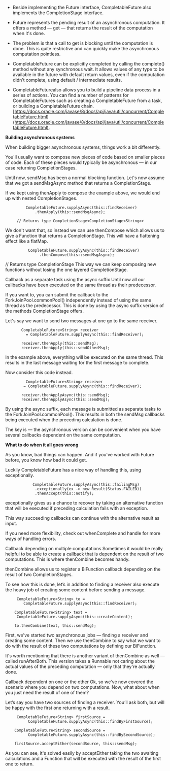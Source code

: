 * Beside implementing the Future interface, CompletableFuture also implements the CompletionStage interface.

* Future represents the pending result of an asynchronous computation. It offers a method — get — that returns the result of the computation when it's done.

* The problem is that a call to get is blocking until the computation is done. This is quite restrictive and can quickly make the asynchronous computation pointless.

* CompletableFuture can be explicitly completed by calling the complete() method without any synchronous wait. It allows values of any type to be available in the future with default return values, even if the computation didn’t complete, using default / intermediate results.

* CompletableFuturealso allows you to build a pipeline data process in a series of actions. You can find a number of patterns for CompletableFutures such as creating a CompletableFuture from a task, or building a CompletableFuture chain. [https://docs.oracle.com/javase/8/docs/api/java/util/concurrent/CompletableFuture.html](https://docs.oracle.com/javase/8/docs/api/java/util/concurrent/CompletableFuture.html).

****Building asynchronous systems****

When building bigger asynchronous systems, things work a bit differently.

You'll usually want to compose new pieces of code based on smaller pieces of code. Each of these pieces would typically be asynchronous — in our case returning CompletionStages.

Until now, sendMsg has been a normal blocking function. Let's now assume that we got a sendMsgAsync method that returns a CompletionStage.

If we kept using thenApply to compose the example above, we would end up with nested CompletionStages.

             CompletableFuture.supplyAsync(this::findReceiver)  
                 .thenApply(this::sendMsgAsync);

         // Returns type CompletionStage<CompletionStage<String>> 

We don't want that, so instead we can use thenCompose which allows us to give a Function that returns a CompletionStage. This will have a flattening effect like a flatMap.

              CompletableFuture.supplyAsync(this::findReceiver)  
                   .thenCompose(this::sendMsgAsync);

// Returns type CompletionStage<String>
This way we can keep composing new functions without losing the one layered CompletionStage.

Callback as a separate task using the async suffix
Until now all our callbacks have been executed on the same thread as their predecessor.

If you want to, you can submit the callback to the ForkJoinPool.commonPool() independently instead of using the same thread as the predecessor. This is done by using the async suffix version of the methods CompletionStage offers.

Let's say we want to send two messages at one go to the same receiver.

           CompletableFuture<String> receiver  
             = CompletableFuture.supplyAsync(this::findReceiver);

           receiver.thenApply(this::sendMsg);  
           receiver.thenApply(this::sendOtherMsg);  

In the example above, everything will be executed on the same thread. This results in the last message waiting for the first message to complete.

Now consider this code instead.

             CompletableFuture<String> receiver  
            = CompletableFuture.supplyAsync(this::findReceiver);

           receiver.thenApplyAsync(this::sendMsg);  
           receiver.thenApplyAsync(this::sendMsg);  

By using the async suffix, each message is submitted as separate tasks to the ForkJoinPool.commonPool(). This results in both the sendMsg callbacks being executed when the preceding calculation is done.

The key is — the asynchronous version can be convenient when you have several callbacks dependent on the same computation.

**What to do when it all goes wrong**

As you know, bad things can happen. And if you've worked with Future before, you know how bad it could get.

Luckily CompletableFuture has a nice way of handling this, using exceptionally.

                CompletableFuture.supplyAsync(this::failingMsg)  
                 .exceptionally(ex -> new Result(Status.FAILED))
                 .thenAccept(this::notify);

exceptionally gives us a chance to recover by taking an alternative function that will be executed if preceding calculation fails with an exception.

This way succeeding callbacks can continue with the alternative result as input.

If you need more flexibility, check out whenComplete and handle for more ways of handling errors.

Callback depending on multiple computations
Sometimes it would be really helpful to be able to create a callback that is dependent on the result of two computations. This is where thenCombine becomes handy.

thenCombine allows us to register a BiFunction callback depending on the result of two CompletionStages.

To see how this is done, let’s in addition to finding a receiver also execute the heavy job of creating some content before sending a message.

         CompletableFuture<String> to =  
            CompletableFuture.supplyAsync(this::findReceiver);

        CompletableFuture<String> text =  
         CompletableFuture.supplyAsync(this::createContent);

        to.thenCombine(text, this::sendMsg);  

First, we've started two asynchronous jobs — finding a receiver and creating some content. Then we use thenCombine to say what we want to do with the result of these two computations by defining our BiFunction.

It's worth mentioning that there is another variant of thenCombine as well — called runAfterBoth. This version takes a Runnable not caring about the actual values of the preceding computation — only that they're actually done.

Callback dependent on one or the other
Ok, so we've now covered the scenario where you depend on two computations. Now, what about when you just need the result of one of them?

Let’s say you have two sources of finding a receiver. You’ll ask both, but will be happy with the first one returning with a result.

         CompletableFuture<String> firstSource =  
              CompletableFuture.supplyAsync(this::findByFirstSource);

        CompletableFuture<String> secondSource =  
              CompletableFuture.supplyAsync(this::findBySecondSource);

        firstSource.acceptEither(secondSource, this::sendMsg);  

As you can see, it's solved easily by acceptEither taking the two awaiting calculations and a Function that will be executed with the result of the first one to return.




